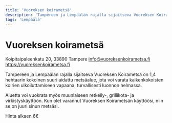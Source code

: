 ```yaml
---
title: 'Vuoreksen koirametsä'
description: 'Tampereen ja Lempäälän rajalla sijaitseva Vuoreksen Koirametsä on 1,4 hehtaarin kokoinen suuri aidattu metsäalue, jota voi varata kaikenkokoisten koirien ulkoiluttamiseen vapaana, turvallisesti luonnon helmassa.'
tags: 'Lempäälä'
---
```


# Vuoreksen koirametsä

Koipitaipaleenkatu 20, 33890 Tampere
info@vuoreksenkoirametsa.fi
https://vuoreksenkoirametsa.fi

Tampereen ja Lempäälän rajalla sijaitseva Vuoreksen Koirametsä on 1,4 hehtaarin kokoinen suuri aidattu metsäalue, jota voi varata kaikenkokoisten koirien ulkoiluttamiseen vapaana, turvallisesti luonnon helmassa.

Aluetta voi vuokrata myös muunlaiseen retkeily-, grillikota- ja virkistyskäyttöön. Kun olet varannut Vuoreksen Koirametsän käyttöösi, niin se on juuri sinun metsäsi.

Hinta alkaen 6€